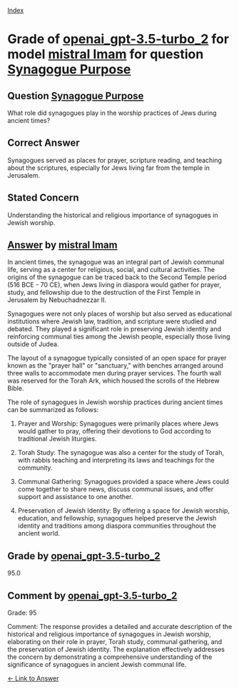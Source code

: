 
[Index](../../../../index.md)
# Grade of [openai_gpt-3.5-turbo_2](../../../grading_models/openai_gpt-3.5-turbo_2.md) for model [mistral Imam](../../../answering_models/mistral_Imam.md) for question [Synagogue Purpose](../../../questions/Synagogue_Purpose.md)

## Question [Synagogue Purpose](../../../questions/Synagogue_Purpose.md)
What role did synagogues play in the worship practices of Jews during ancient times?

## Correct Answer
Synagogues served as places for prayer, scripture reading, and teaching about the scriptures, especially for Jews living far from the temple in Jerusalem.

## Stated Concern
Understanding the historical and religious importance of synagogues in Jewish worship.

## [Answer](../Synagogue_Purpose.md) by [mistral Imam](../../../answering_models/mistral_Imam.md)
 In ancient times, the synagogue was an integral part of Jewish communal life, serving as a center for religious, social, and cultural activities. The origins of the synagogue can be traced back to the Second Temple period (516 BCE - 70 CE), when Jews living in diaspora would gather for prayer, study, and fellowship due to the destruction of the First Temple in Jerusalem by Nebuchadnezzar II.

Synagogues were not only places of worship but also served as educational institutions where Jewish law, tradition, and scripture were studied and debated. They played a significant role in preserving Jewish identity and reinforcing communal ties among the Jewish people, especially those living outside of Judea.

The layout of a synagogue typically consisted of an open space for prayer known as the "prayer hall" or "sanctuary," with benches arranged around three walls to accommodate men during prayer services. The fourth wall was reserved for the Torah Ark, which housed the scrolls of the Hebrew Bible.

The role of synagogues in Jewish worship practices during ancient times can be summarized as follows:

1. Prayer and Worship: Synagogues were primarily places where Jews would gather to pray, offering their devotions to God according to traditional Jewish liturgies.

2. Torah Study: The synagogue was also a center for the study of Torah, with rabbis teaching and interpreting its laws and teachings for the community.

3. Communal Gathering: Synagogues provided a space where Jews could come together to share news, discuss communal issues, and offer support and assistance to one another.

4. Preservation of Jewish Identity: By offering a space for Jewish worship, education, and fellowship, synagogues helped preserve the Jewish identity and traditions among diaspora communities throughout the ancient world.

## Grade by [openai_gpt-3.5-turbo_2](../../../grading_models/openai_gpt-3.5-turbo_2.md)
95.0

## Comment by [openai_gpt-3.5-turbo_2](../../../grading_models/openai_gpt-3.5-turbo_2.md)
Grade: 95

Comment: The response provides a detailed and accurate description of the historical and religious importance of synagogues in Jewish worship, elaborating on their role in prayer, Torah study, communal gathering, and the preservation of Jewish identity. The explanation effectively addresses the concern by demonstrating a comprehensive understanding of the significance of synagogues in ancient Jewish communal life.

[&lt;- Link to Answer](../Synagogue_Purpose.md)
